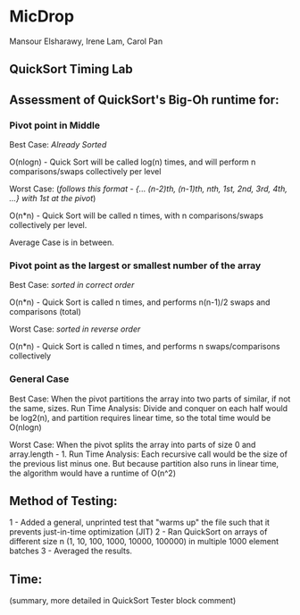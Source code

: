 # MicDrop
Mansour Elsharawy, Irene Lam, Carol Pan

## QuickSort Timing Lab


## Assessment of QuickSort's Big-Oh runtime for: 

### Pivot point in Middle

Best Case: *Already Sorted*

O(nlogn) - Quick Sort will be called log(n) times, and will perform n comparisons/swaps collectively per level

Worst Case: (*follows this format - {... (n-2)th, (n-1)th, nth, 1st, 2nd, 3rd, 4th, ...} with 1st at the pivot*)

O(n\*n) - Quick Sort will be called n times, with n comparisons/swaps collectively per level.

Average Case is in between.

### Pivot point as the largest or smallest number of the array

Best Case: *sorted in correct order*

O(n\*n) - Quick Sort is called n times, and performs n(n-1)/2 swaps and comparisons (total)

Worst Case: *sorted in reverse order*

O(n\*n) - Quick Sort is called n times, and performs n swaps/comparisons collectively

### General Case

Best Case: When the pivot partitions the array into two parts of similar, if not the same, sizes. 
Run Time Analysis: Divide and conquer on each half would be log2(n), and partition requires linear time, so the total time would be O(nlogn)

Worst Case: When the pivot splits the array into parts of size 0 and array.length - 1. 
Run Time Analysis: Each recursive call would be the size of the previous list minus one. But because partition also runs in linear time, the algorithm would have a runtime of O(n^2)
 


## Method of Testing:

1 - Added a general, unprinted test that "warms up" the file such that it prevents just-in-time optimization (JIT)
2 - Ran QuickSort on arrays of different size n (1, 10, 100, 1000, 10000, 100000) in multiple 1000 element batches
3 - Averaged the results.

## Time: 

(summary, more detailed in QuickSort Tester block comment)

